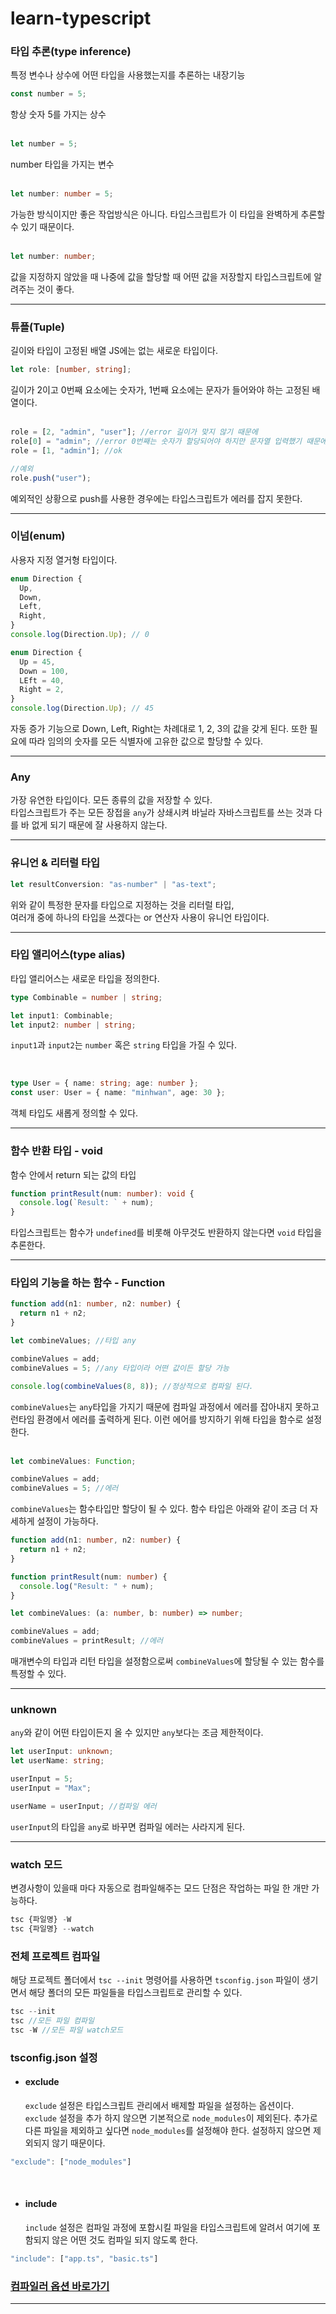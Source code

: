 # learn-typescript

### 타입 추론(type inference)

특정 변수나 상수에 어떤 타입을 사용했는지를 추론하는 내장기능

```ts
const number = 5;
```

항상 숫자 5를 가지는 상수  
<br/>

```ts
let number = 5;
```

number 타입을 가지는 변수  
<br />

```ts
let number: number = 5;
```

가능한 방식이지만 좋은 작업방식은 아니다. 타입스크립트가 이 타입을 완벽하게 추론할 수 있기 때문이다.  
<br />

```ts
let number: number;
```

값을 지정하지 않았을 때 나중에 값을 할당할 때 어떤 값을 저장할지 타입스크립트에 알려주는 것이 좋다.

---

### 튜플(Tuple)

길이와 타입이 고정된 배열 JS에는 없는 새로운 타입이다.

```ts
let role: [number, string];
```

길이가 2이고 0번째 요소에는 숫자가, 1번째 요소에는 문자가 들어와야 하는 고정된 배열이다.  
<br>

```ts
role = [2, "admin", "user"]; //error 길이가 맞지 않기 때문에
role[0] = "admin"; //error 0번째는 숫자가 할당되어야 하지만 문자열 입력했기 때문에
role = [1, "admin"]; //ok

//예외
role.push("user");
```

예외적인 상황으로 push를 사용한 경우에는 타입스크립트가 에러를 잡지 못한다.

---

### 이넘(enum)

사용자 지정 열거형 타입이다.

```ts
enum Direction {
  Up,
  Down,
  Left,
  Right,
}
console.log(Direction.Up); // 0

enum Direction {
  Up = 45,
  Down = 100,
  LEft = 40,
  Right = 2,
}
console.log(Direction.Up); // 45
```

자동 증가 기능으로 Down, Left, Right는 차례대로 1, 2, 3의 값을 갖게 된다.
또한 필요에 따라 임의의 숫자를 모든 식별자에 고유한 값으로 할당할 수 있다.

---

### Any

가장 유연한 타입이다. 모든 종류의 값을 저장할 수 있다.  
타입스크립트가 주는 모든 장접을 `any`가 상쇄시켜 바닐라 자바스크립트를 쓰는 것과 다를 바 없게 되기 때문에 잘 사용하지 않는다.

---

### 유니언 & 리터럴 타입

```ts
let resultConversion: "as-number" | "as-text";
```

위와 같이 특정한 문자를 타입으로 지정하는 것을 리터럴 타입,  
여러개 중에 하나의 타입을 쓰겠다는 or 연산자 사용이 유니언 타입이다.

---

### 타입 앨리어스(type alias)

타입 앨리어스는 새로운 타입을 정의한다.

```ts
type Combinable = number | string;

let input1: Combinable;
let input2: number | string;
```

`input1`과 `input2`는 `number` 혹은 `string` 타입을 가질 수 있다.

<br>

```ts
type User = { name: string; age: number };
const user: User = { name: "minhwan", age: 30 };
```

객체 타입도 새롭게 정의할 수 있다.

---

### 함수 반환 타입 - void

함수 안에서 return 되는 값의 타입

```ts
function printResult(num: number): void {
  console.log(`Result: ` + num);
}
```

타입스크립트는 함수가 `undefined`를 비롯해 아무것도 반환하지 않는다면 `void` 타입을 추론한다.

---

### 타입의 기능을 하는 함수 - Function

```ts
function add(n1: number, n2: number) {
  return n1 + n2;
}

let combineValues; //타입 any

combineValues = add;
combineValues = 5; //any 타입이라 어떤 값이든 할당 가능

console.log(combineValues(8, 8)); //정상적으로 컴파일 된다.
```

`combineValues`는 `any`타입을 가지기 때문에 컴파일 과정에서 에러를 잡아내지 못하고 런타임 환경에서 에러를 출력하게 된다. 이런 에어를 방지하기 위해 타입을 함수로 설정한다.  
<br />

```ts
let combineValues: Function;

combineValues = add;
combineValues = 5; //에러
```

`combineValues`는 함수타입만 할당이 될 수 있다. 함수 타입은 아래와 같이 조금 더 자세하게 설정이 가능하다.

```ts
function add(n1: number, n2: number) {
  return n1 + n2;
}

function printResult(num: number) {
  console.log("Result: " + num);
}

let combineValues: (a: number, b: number) => number;

combineValues = add;
combineValues = printResult; //에러
```

매개변수의 타입과 리턴 타입을 설정함으로써 `combineValues`에 할당될 수 있는 함수를 특정할 수 있다.

---

### unknown

`any`와 같이 어떤 타입이든지 올 수 있지만 `any`보다는 조금 제한적이다.

```ts
let userInput: unknown;
let userName: string;

userInput = 5;
userInput = "Max";

userName = userInput; //컴파일 에러
```

`userInput`의 타입을 `any`로 바꾸면 컴파일 에러는 사라지게 된다.

---

### watch 모드

변경사항이 있을때 마다 자동으로 컴파일해주는 모드 단점은 작업하는 파일 한 개만 가능하다.

```ts
tsc {파일명} -W
tsc {파일명} --watch
```

### 전체 프로젝트 컴파일

해당 프로젝트 폴더에서 `tsc --init` 명령어를 사용하면 `tsconfig.json` 파일이 생기면서 해당 폴더의 모든 파일들을 타입스크립트로 관리할 수 있다.

```ts
tsc --init
tsc //모든 파일 컴파일
tsc -W //모든 파일 watch모드
```

### tsconfig.json 설정

- #### exclude
  `exclude` 설정은 타입스크립트 관리에서 배제할 파일을 설정하는 옵션이다. `exclude` 설정을 추가 하지 않으면 기본적으로 `node_modules`이 제외된다. 추가로 다른 파일을 제외하고 싶다면 `node_modules`를 설정해야 한다. 설정하지 않으면 제외되지 않기 때문이다.

```ts
"exclude": ["node_modules"]
```

<br>

- #### include
  `include` 설정은 컴파일 과정에 포함시킬 파일을 타입스크립트에 알려서 여기에 포함되지 않은 어떤 것도 컴파일 되지 않도록 한다.

```ts
"include": ["app.ts", "basic.ts"]
```

### [컴파일러 옵션 바로가기](https://www.typescriptlang.org/ko/docs/handbook/compiler-options.html)

---
